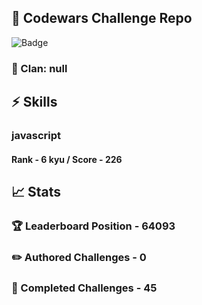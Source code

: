 ## :trident: Codewars Challenge Repo
![Badge](https://www.codewars.com/users/scottworks/badges/large)
### :wolf: Clan: null
## :zap: Skills
### javascript
#### Rank - 6 kyu / Score - 226

## :chart_with_upwards_trend: Stats
### :trophy: Leaderboard Position - 64093
### :pencil2: Authored Challenges - 0
### :muscle: Completed Challenges - 45
